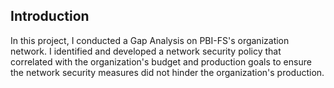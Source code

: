 ## Introduction

In this project, I conducted a Gap Analysis on PBI-FS's organization network. I identified and developed a network security policy that correlated with the organization's budget and production goals to ensure the network security measures did not hinder the organization's production.


